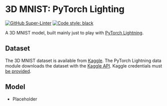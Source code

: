 # 3D MNIST: PyTorch Lighting

[![GitHub Super-Linter](https://github.com/michaeltinsley/3D-MNIST-PyTorch-Lightning/workflows/Lint%20Code%20Base/badge.svg)](https://github.com/marketplace/actions/super-linter)
[![Code style: black](https://img.shields.io/badge/code%20style-black-000000.svg)](https://github.com/psf/black)

A 3D MNIST model, built mainly just to play with
[PyTorch Lightning](https://github.com/PyTorchLightning/pytorch-lightning).

## Dataset

The 3D MNIST dataset is available from [Kaggle](https://www.kaggle.com/daavoo/3d-mnist).
The PyTorch Lightning data module downloads the dataset with the [Kaggle API](https://github.com/Kaggle/kaggle-api).
Kaggle credentials must [be provided](https://github.com/Kaggle/kaggle-api#api-credentials).

## Model

- Placeholder
